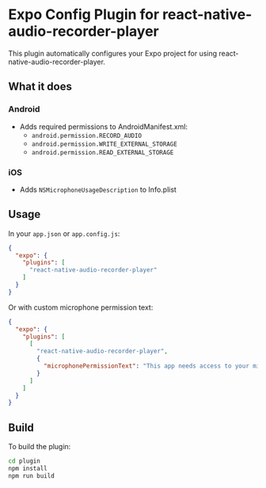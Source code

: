 # Expo Config Plugin for react-native-audio-recorder-player

This plugin automatically configures your Expo project for using react-native-audio-recorder-player.

## What it does

### Android
- Adds required permissions to AndroidManifest.xml:
  - `android.permission.RECORD_AUDIO`
  - `android.permission.WRITE_EXTERNAL_STORAGE`
  - `android.permission.READ_EXTERNAL_STORAGE`

### iOS
- Adds `NSMicrophoneUsageDescription` to Info.plist

## Usage

In your `app.json` or `app.config.js`:

```json
{
  "expo": {
    "plugins": [
      "react-native-audio-recorder-player"
    ]
  }
}
```

Or with custom microphone permission text:

```json
{
  "expo": {
    "plugins": [
      [
        "react-native-audio-recorder-player",
        {
          "microphonePermissionText": "This app needs access to your microphone to record audio messages."
        }
      ]
    ]
  }
}
```

## Build

To build the plugin:

```bash
cd plugin
npm install
npm run build
```